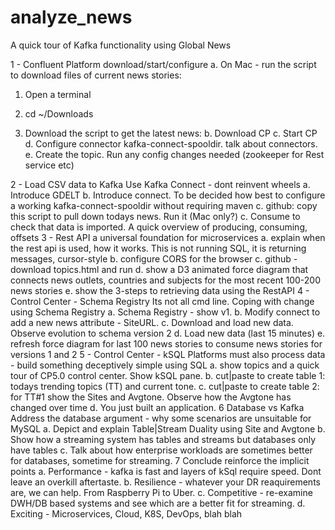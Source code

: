 # analyze_news
A quick tour of Kafka functionality using Global News


1 - Confluent Platform download/start/configure
a. On Mac - run the script to download files of current news stories:
 1. Open a terminal

2. cd ~/Downloads
 3. Download the script to get the latest news:
b. Download CP
c. Start CP
d. Configure connector kafka-connect-spooldir. talk about connectors.
e. Create the topic. Run any config changes needed (zookeeper for Rest service etc)


2 - Load CSV data to Kafka Use Kafka Connect - dont reinvent wheels
a. Introduce GDELT
b. Introduce connect. To be decided  how best to configure a working kafka-connect-spooldir without requiring maven
c. github: copy this script to pull down todays news. Run it (Mac only?)
c. Consume to check that data is imported. A quick overview of producing, consuming, offsets 
3 - Rest API a universal foundation for microservices
a. explain when the rest api is used, how it works. This is not running SQL, it is returning messages, cursor-style
b. configure CORS for the browser
c. github - download topics.html and run
d. show a D3 animated force diagram that connects news outlets, countries and subjects for the most recent 100-200 news stories
e. show the 3-steps to retrieving data using the RestAPI
4 - Control Center - Schema Registry Its not all cmd line. Coping with change using Schema Registry
a. Schema Registry - show v1.
b. Modify connect to add a new news attribute - SiteURL. 
c. Download and load new data. Observe evolution to schema version 2
d. Load new data (last 15 minutes)
e. refresh force diagram for last 100 news stories to consume news stories for versions 1 and 2
5 - Control Center - kSQL Platforms must also process data - build something deceptively simple using SQL
a. show topics and a quick tour of CP5.0 control center. Show kSQL pane.
b. cut|paste to create table 1: todays trending topics (TT) and current tone.
c. cut|paste to create table 2: for TT#1 show the Sites and Avgtone. Observe how the Avgtone has changed over time
d. You just built an application. 
6 Database vs Kafka Address the database argument - why some scenarios are unsuitable for MySQL
a. Depict and explain Table|Stream Duality using Site and Avgtone
b. Show how a streaming system has tables and streams but databases only have tables
c. Talk about how enterprise workloads are sometimes better for databases, sometime for streaming.
7 Conclude reinforce the implicit points
a. Performance - kafka is fast and layers of kSql require speed. Dont leave an overkill aftertaste.
b.  Resilience - whatever your DR reaquirements are, we can help. From Raspberry Pi to Uber.
c. Competitive - re-examine DWH/DB based systems and see which are a better fit for streaming. 
d.    Exciting - Microservices, Cloud, K8S, DevOps, blah blah
